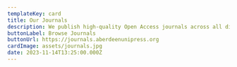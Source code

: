 ```yaml
---
templateKey: card
title: Our Journals
description: We publish high-quality Open Access journals across all disciplines.
buttonLabel: Browse Journals
buttonUrl: https://journals.aberdeenunipress.org
cardImage: assets/journals.jpg
date: 2023-11-14T13:25:00.000Z
---
```

